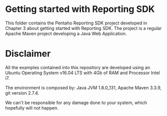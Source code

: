 Getting started with Reporting SDK
===

This folder contains the Pentaho Reporting SDK project developed in Chapter 3 about getting started with Reporting SDK.
The project is a regular Apache Maven project developing a Java Web Application.

# Disclaimer

All the examples contained into this repository are developed using an Ubuntu Operating System v16.04 LTS with 4Gb of RAM and Processor Intel i7. 

The environment is composed by: Java JVM 1.8.0_131, Apache Maven 3.3.9, git version 2.7.4.

We can't be responsible for any damage done to your system, which hopefully will not happen.
